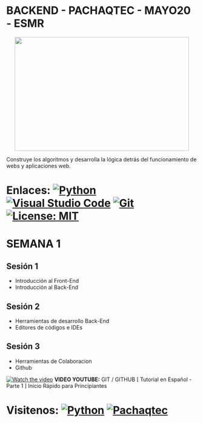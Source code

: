 # BACKEND - PACHAQTEC - MAYO20 - ESMR

<p align="center">
  <img width="460" height="300" src="https://www.pachaqtec.edu.pe/img/whatsappImageBE.png">
</p>

Construye los algoritmos y desarrolla la lógica detrás del funcionamiento de webs y aplicaciones web.
# Enlaces: [![Python](https://icon-icons.com/icons2/1508/PNG/32/python_104451.png)](https://www.python.org/) [![Visual Studio Code](https://icon-icons.com/icons2/1381/PNG/32/visualstudiocode_93981.png)](https://code.visualstudio.com/) [![Git](https://icon-icons.com/icons2/2107/PNG/32/file_type_git_icon_130581.png)](https://git-scm.com/) [![License: MIT](https://img.shields.io/badge/License-MIT-yellow.svg)](https://opensource.org/licenses/MIT)

# SEMANA 1

## Sesión 1

- Introducción al Front-End  
- Introducción al Back-End  


## Sesión 2

- Herramientas de desarrollo Back-End
- Editores de códigos e IDEs

## Sesión 3

- Herramientas de Colaboracion 
- Github

[![Watch the video](https://cdn.icon-icons.com/icons2/195/PNG/256/YouTube_23392.png)](https://www.youtube.com/watch?v=hWglK8nWh60)
**VIDEO YOUTUBE:** GIT / GITHUB [ Tutorial en Español - Parte 1 ]  Inicio Rápido para Principiantes 

# Visitenos: [![Python](https://icon-icons.com/icons2/642/PNG/72/facebook_icon-icons.com_59205.png)](https://www.fb.com/) [![Pachaqtec](https://i.ibb.co/k3ZktHD/PQ.png)](https://pachaqtec.edu.pe/)
